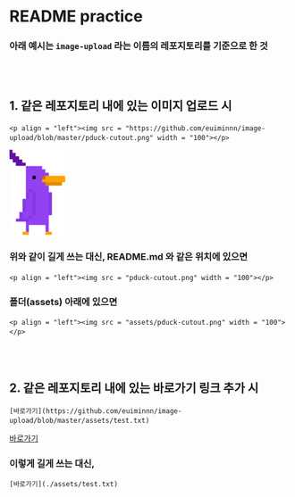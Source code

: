 # README practice

### 아래 예시는 `image-upload` 라는 이름의 레포지토리를 기준으로 한 것

<br/><br/>
## 1. 같은 레포지토리 내에 있는 이미지 업로드 시
`<p align = "left"><img src = "https://github.com/euiminnn/image-upload/blob/master/pduck-cutout.png" width = "100"></p>`

<p align = "left"><img src = "https://github.com/euiminnn/image-upload/blob/master/pduck-cutout.png" width = "100"></p>

### 위와 같이 길게 쓰는 대신, README.md 와 같은 위치에 있으면
`<p align = "left"><img src = "pduck-cutout.png" width = "100"></p>`
### 폴더(assets) 아래에 있으면
`<p align = "left"><img src = "assets/pduck-cutout.png" width = "100"></p>`

<br/><br/>
## 2. 같은 레포지토리 내에 있는 바로가기 링크 추가 시
`[바로가기](https://github.com/euiminnn/image-upload/blob/master/assets/test.txt)`

[바로가기](https://github.com/euiminnn/image-upload/blob/master/assets/test.txt)

### 이렇게 길게 쓰는 대신,
`[바로가기](./assets/test.txt)`
